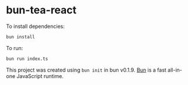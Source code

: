 # bun-tea-react

To install dependencies:

```bash
bun install
```

To run:

```bash
bun run index.ts
```

This project was created using `bun init` in bun v0.1.9. [Bun](https://bun.sh) is a fast all-in-one JavaScript runtime.
